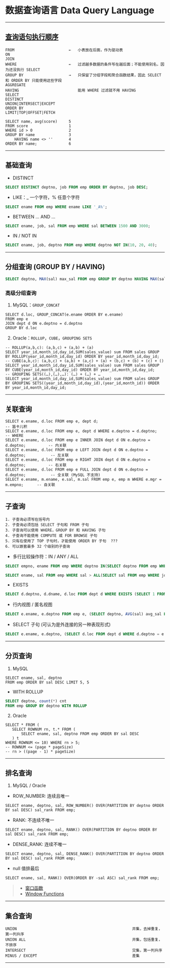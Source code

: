# 数据查询语言 Data Query Language

---
## [查询语句执行顺序](https://www.cnblogs.com/wyq178/p/11576065.html)
```
FROM                        ←   小表放在后面，作为驱动表
ON
JOIN
WHERE                       ←   过滤越多数据的条件写在越后面；不能使用别名，因为还没执行 SELECT
GROUP BY                    →   只保留了分组字段和聚合函数结果，因此 SELECT 和 ORDER BY 只能使用这些字段 
AGGREGATE
HAVING                          能用 WHERE 过滤就不用 HAVING
SELECT
DISTINCT
UNION|INTERSECT|EXCEPT
ORDER BY
LIMIT|TOP|OFFSET|FETCH

SELECT name, avg(score)     5
FROM score                  1
WHERE id > 0                2
GROUP BY name	            3
    HAVING name <> ''       4
ORDER BY name;              6
```
---
## 基础查询
- DISTINCT
```sql
SELECT DISTINCT deptno, job FROM emp ORDER BY deptno, job DESC;
```
- LIKE：_ 一个字符，% 任意个字符
```sql
SELECT ename FROM emp WHERE ename LIKE '_A%';
```
- BETWEEN ... AND ...
```sql
SELECT ename, job, sal FROM emp WHERE sal BETWEEN 1500 AND 3000;
```
- IN / NOT IN
```sql
SELECT ename, job, deptno FROM emp WHERE deptno NOT IN(10, 20, 40);
```
---
## 分组查询 (GROUP BY / HAVING)
```sql
SELECT deptno, MAX(sal) max_sal FROM emp GROUP BY deptno HAVING MAX(sal) > 2000;
```
### 高级分组查询
1. MySQL：`GROUP_CONCAT`
```mysql
SELECT d.loc, GROUP_CONCAT(e.ename ORDER BY e.ename)
FROM emp e
JOIN dept d ON e.deptno = d.deptno
GROUP BY d.loc
```
2. Oracle：`ROLLUP`，`CUBE`，`GROUPING SETS`
```oracle
-- ROLLUP(a,b,c): (a,b,c) + (a,b) + (a)
SELECT year_id,month_id,day_id,SUM(sales_value) sum FROM sales GROUP BY ROLLUP(year_id,month_id,day_id) ORDER BY year_id,month_id,day_id;
-- CUBE(a,b,c): (a,b,c) + (a,b) + (a,c) + (a) + (b,c) + (b) + (c) + ()
SELECT year_id,month_id,day_id,SUM(sales_value) sum FROM sales GROUP BY CUBE(year_id,month_id,day_id) ORDER BY year_id,month_id,day_id;
-- GROUPING SETS((…),(…),…): (…) + (…) + …
SELECT year_id,month_id,day_id,SUM(sales_value) sum FROM sales GROUP BY GROUPING SETS((year_id,month_id,day_id),(year_id,month_id)) ORDER BY year_id,month_id,day_id;
```
---
## 关联查询
```oracle
SELECT e.ename, d.loc FROM emp e, dept d;                                           -- 笛卡儿积
SELECT e.ename, d.loc FROM emp e, dept d WHERE e.deptno = d.deptno;                 -- WHERE
SELECT e.ename, d.loc FROM emp e INNER JOIN dept d ON e.deptno = d.deptno;          -- 内关联
SELECT e.ename, d.loc FROM emp e LEFT JOIN dept d ON e.deptno = d.deptno;           -- 左关联
SELECT e.ename, d.loc FROM emp e RIGHT JOIN dept d ON e.deptno = d.deptno;          -- 右关联
SELECT e.ename, d.loc FROM emp e FULL JOIN dept d ON e.deptno = d.deptno;           -- 全关联 (MySQL 不支持)
SELECT e.ename, m.ename, e.sal, m.sal FROM emp e, emp m WHERE e.mgr = m.empno;      -- 自关联
```
---
## 子查询
```
1. 子查询必须写在括号内
2. 子查询必须包括 SELECT 子句和 FROM 子句
3. 子查询可以使用 WHERE，GROUP BY 和 HAVING 子句
4. 子查询不能使用 COMPUTE 或 FOR BROWSE 子句
5. 只有在使用了 TOP 子句时，才能使用 ORDER BY 子句  ???
6. 可以嵌套最多 32 个级别的子查询
```
- 多行比较操作符：IN / ANY / ALL
```sql
SELECT empno, ename FROM emp WHERE deptno IN(SELECT deptno FROM emp WHERE job = 'SALESMAN');

SELECT ename, sal FROM emp WHERE sal > ALL(SELECT sal FROM emp WHERE job = 'CLERK');
```
- EXISTS
```sql
SELECT d.deptno, d.dname, d.loc FROM dept d WHERE EXISTS (SELECT 1 FROM emp e WHERE e.deptno = d.deptno);
```
- 行内视图 / 匿名视图
```sql
SELECT e.ename, e.deptno FROM emp e, (SELECT deptno, AVG(sal) avg_sal FROM emp GROUP BY deptno) t WHERE e.deptno = t.deptno AND sal > t.avg_sal;
```
- SELECT 子句 (可认为是外连接的另一种表现形式)
```sql
SELECT e.ename, e.deptno, (SELECT d.loc FROM dept d WHERE d.deptno = e.deptno) deptno FROM emp e;
```
---
## 分页查询 
1. MySQL
```mysql
SELECT ename, sal, deptno 
FROM emp ORDER BY sal DESC LIMIT 5, 5
```
- WITH ROLLUP
```sql
SELECT deptno, count(*) cnt
FROM emp GROUP BY deptno WITH ROLLUP
```
2. Oracle
```oracle
SELECT * FROM (
   SELECT ROWNUM rn, t.* FROM (
       SELECT ename, sal, deptno FROM emp ORDER BY sal DESC
   ) t
WHERE ROWNUM <= 10) WHERE rn > 5;
-- ROWNUM <= (page * pageSize)
-- rn > ((page - 1) * pageSize)
```
---
## 排名查询
1. MySQL / Oracle
- ROW_NUMBER: 连续且唯一
```mysql
SELECT ename, deptno, sal, ROW_NUMBER() OVER(PARTITION BY deptno ORDER BY sal DESC) sal_rank FROM emp;
```
- RANK: 不连续不唯一
```mysql
SELECT ename, deptno, sal, RANK() OVER(PARTITION BY deptno ORDER BY sal DESC) sal_rank FROM emp;
```
- DENSE_RANK: 连续不唯一
```mysql
SELECT ename, deptno, sal, DENSE_RANK() OVER(PARTITION BY deptno ORDER BY sal DESC) sal_rank FROM emp;
```
- null 值排最后
```mysql
SELECT ename, sal, RANK() OVER(ORDER BY -sal ASC) sal_rank FROM emp;
```
>- [窗口函数](https://www.jb51.net/article/129447.htm)
>- [Window Functions](https://dev.mysql.com/doc/refman/8.1/en/window-functions.html)
---
## 集合查询
```
UNION                                                   并集，去掉重复，第一列升序 
UNION ALL                                               并集，包括重复，不排序
INTERSECT                                               交集，第一列升序
MINUS / EXCEPT                                          差集
```
---
